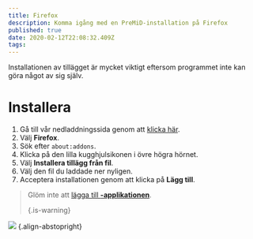 ```yaml
---
title: Firefox
description: Komma igång med en PreMiD-installation på Firefox
published: true
date: 2020-02-12T22:08:32.409Z
tags:
---
```


Installationen av tillägget är mycket viktigt eftersom programmet inte kan göra något av sig själv.

# Installera
1. Gå till vår nedladdningssida genom att [klicka här](https://premid.app/downloads).
2. Välj **Firefox**.
3. Sök efter `about:addons`.
4. Klicka på den lilla kugghjulsikonen i övre högra hörnet.
5. Välj **Installera tillägg från fil**.
6. Välj den fil du laddade ner nyligen.
7. Acceptera installationen genom att klicka på **Lägg till**.

> Glöm inte att [lägga till **-applikationen**](/install). 
> 
> {.is-warning}

![](https://img.icons8.com/color/2x/firefox.png) {.align-abstopright}